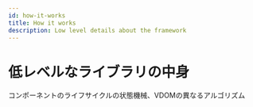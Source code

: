 ```yaml
---
id: how-it-works
title: How it works
description: Low level details about the framework
---
```


# 低レベルなライブラリの中身

コンポーネントのライフサイクルの状態機械、VDOMの異なるアルゴリズム

